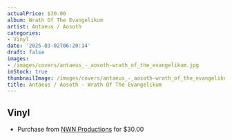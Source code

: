 ```yaml
---
actualPrice: $30.00
album: Wrath Of The Evangelikum
artist: Antaeus / Aosoth
categories:
- Vinyl
date: '2025-03-02T06:20:14'
draft: false
images:
- /images/covers/antaeus_-_aosoth-wrath_of_the_evangelikum.jpg
inStock: true
thumbnailImage: /images/covers/antaeus_-_aosoth-wrath_of_the_evangelikum-thumb.jpg
title: Antaeus / Aosoth - Wrath Of The Evangelikum
---
```


## Vinyl
* Purchase from [NWN Productions](http://shop.nwnprod.com/index.php?route=product/product&path=75&product_id=45427&sort=pd.name&order=ASC) for $30.00
